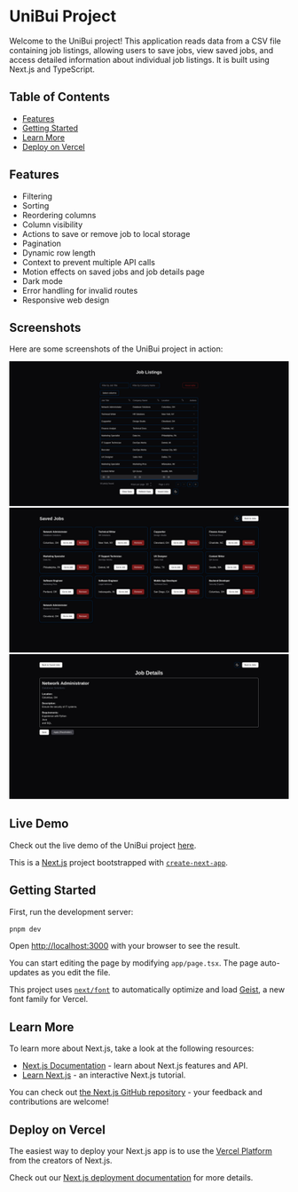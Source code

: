 # UniBui Project

Welcome to the UniBui project! This application reads data from a CSV file containing job listings, allowing users to save jobs, view saved jobs, and access detailed information about individual job listings. It is built using Next.js and TypeScript.

## Table of Contents

- [Features](#features)
- [Getting Started](#getting-started)
- [Learn More](#learn-more)
- [Deploy on Vercel](#deploy-on-vercel)

## Features

- Filtering
- Sorting
- Reordering columns
- Column visibility
- Actions to save or remove job to local storage
- Pagination
- Dynamic row length
- Context to prevent multiple API calls
- Motion effects on saved jobs and job details page
- Dark mode
- Error handling for invalid routes
- Responsive web design

## Screenshots

Here are some screenshots of the UniBui project in action:

![Dashboard](public/home.png)
![Saved Jobs](public/savedJobs.png)
![Job Details](public/jobDetails.png)

## Live Demo

Check out the live demo of the UniBui project [here](https://unibui.vercel.app).

This is a [Next.js](https://nextjs.org) project bootstrapped with [`create-next-app`](https://nextjs.org/docs/app/api-reference/cli/create-next-app).

## Getting Started

First, run the development server:

```bash
pnpm dev
```

Open [http://localhost:3000](http://localhost:3000) with your browser to see the result.

You can start editing the page by modifying `app/page.tsx`. The page auto-updates as you edit the file.

This project uses [`next/font`](https://nextjs.org/docs/app/building-your-application/optimizing/fonts) to automatically optimize and load [Geist](https://vercel.com/font), a new font family for Vercel.

## Learn More

To learn more about Next.js, take a look at the following resources:

- [Next.js Documentation](https://nextjs.org/docs) - learn about Next.js features and API.
- [Learn Next.js](https://nextjs.org/learn) - an interactive Next.js tutorial.

You can check out [the Next.js GitHub repository](https://github.com/vercel/next.js) - your feedback and contributions are welcome!

## Deploy on Vercel

The easiest way to deploy your Next.js app is to use the [Vercel Platform](https://vercel.com/new?utm_medium=default-template&filter=next.js&utm_source=create-next-app&utm_campaign=create-next-app-readme) from the creators of Next.js.

Check out our [Next.js deployment documentation](https://nextjs.org/docs/app/building-your-application/deploying) for more details.
